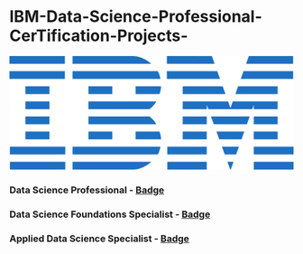# IBM-Data-Science-Professional-CerTification-Projects-
![Certification](https://github.com/skbhere/IBM-Data-Science-Professional-CerTification-Projects-/blob/master/images/1280px-IBM_logo.svg.png)
### Data Science Professional - [Badge](https://www.youracclaim.com/badges/4fc42dcb-4fb2-44f1-8dc5-a11f392d198d/public_url)
### Data Science Foundations Specialist - [Badge](https://www.youracclaim.com/badges/527089c0-9d6e-4aa9-9e2b-8a40bdfde978/public_url)
### Applied Data Science Specialist - [Badge](https://www.youracclaim.com/badges/527089c0-9d6e-4aa9-9e2b-8a40bdfde978/public_url)
